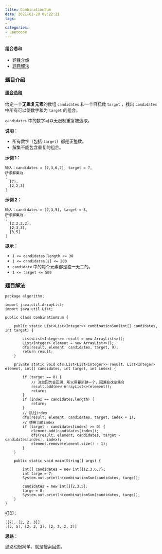 ```yaml
---
title: CombinationSum
date: 2021-02-20 09:22:21
tags:
- 
categories:
- Leetcode 
---
```




#### 组合总和

- [题目介绍](https://yangtzeshore.github.io/2021/02/20/CombinationSum/#题目介绍)
- [题目解法](https://yangtzeshore.github.io/2021/02/20/CombinationSum/#题目解法)

### 题目介绍

#### [组合总和](https://leetcode-cn.com/problems/combination-sum/)

给定一个**无重复元素**的数组 `candidates` 和一个目标数 `target` ，找出 `candidates` 中所有可以使数字和为 `target` 的组合。

`candidates` 中的数字可以无限制重复被选取。

**说明：**

- 所有数字（包括 `target`）都是正整数。
- 解集不能包含重复的组合。

**示例 1：**

```
输入：candidates = [2,3,6,7], target = 7,
所求解集为：
[
  [7],
  [2,2,3]
]
```

**示例 2：**

```
输入：candidates = [2,3,5], target = 8,
所求解集为：
[
  [2,2,2,2],
  [2,3,3],
  [3,5]
]
```

**提示：**

- `1 <= candidates.length <= 30`
- `1 <= candidates[i] <= 200`
- `candidate` 中的每个元素都是独一无二的。
- `1 <= target <= 500`

### 题目解法

```
package algorithm;

import java.util.ArrayList;
import java.util.List;

public class CombinationSum {

    public static List<List<Integer>> combinationSum(int[] candidates, int target) {

        List<List<Integer>> result = new ArrayList<>();
        List<Integer> element = new ArrayList<>();
        dfs(result, element, candidates, target, 0);
        return result;
    }

    private static void dfs(List<List<Integer>> result, List<Integer> element, int[] candidates, int target, int index) {

        if (target == 0) {
            // 注意因为会回溯，所以需要新建一个，回溯会改变集合
            result.add(new ArrayList<>(element));
            return;
        }
        if (index == candidates.length) {
            return;
        }
        // 跳过index
        dfs(result, element, candidates, target, index + 1);
        // 使用当前index
        if (target - candidates[index] >= 0) {
            element.add(candidates[index]);
            dfs(result, element, candidates, target - candidates[index], index);
            element.remove(element.size() - 1);
        }
    }

    public static void main(String[] args) {

        int[] candidates = new int[]{2,3,6,7};
        int targe = 7;
        System.out.println(combinationSum(candidates, targe));

        candidates = new int[]{2,3,5};
        targe = 8;
        System.out.println(combinationSum(candidates, targe));
    }
}
```

打印：

```
[[7], [2, 2, 3]]
[[3, 5], [2, 3, 3], [2, 2, 2, 2]]
```

**思路：**

思路也很简单，就是搜索回溯。